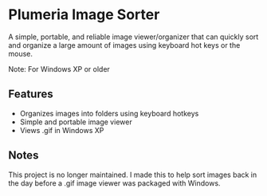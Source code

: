 # Plumeria Image Sorter

A simple, portable, and reliable image viewer/organizer that can quickly sort and organize a large amount of images using keyboard hot keys or the mouse.

Note: For Windows XP or older

## Features

- Organizes images into folders using keyboard hotkeys
- Simple and portable image viewer
- Views .gif in Windows XP

## Notes

This project is no longer maintained. I made this to help sort images back in the day before a .gif image viewer was packaged with Windows.
